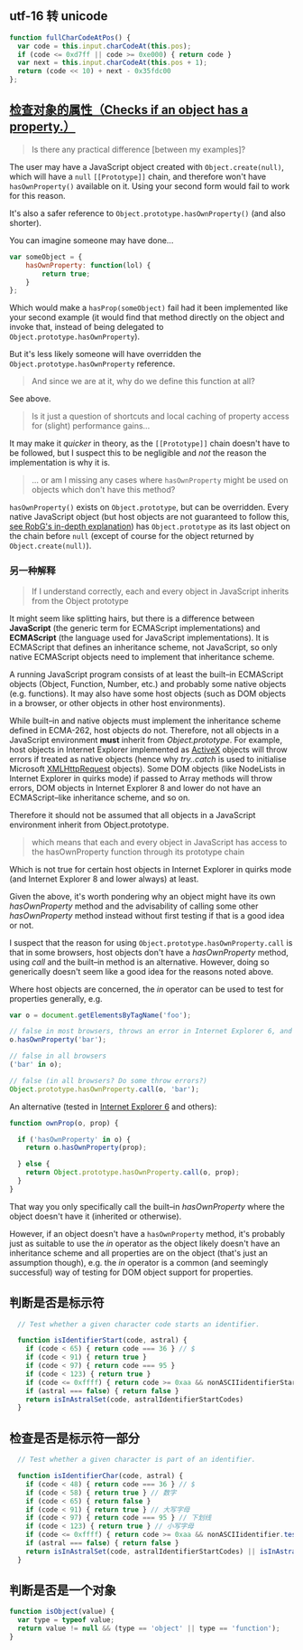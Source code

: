 ## utf-16 转 unicode

```js
function fullCharCodeAtPos() {
  var code = this.input.charCodeAt(this.pos);
  if (code <= 0xd7ff || code >= 0xe000) { return code }
  var next = this.input.charCodeAt(this.pos + 1);
  return (code << 10) + next - 0x35fdc00
};
```

## [检查对象的属性（Checks if an object has a property.）](https://stackoverflow.com/questions/12017693/why-use-object-prototype-hasownproperty-callmyobj-prop-instead-of-myobj-hasow)

> Is there any practical difference [between my examples]?

The user may have a JavaScript object created with `Object.create(null)`, which will have a `null` `[[Prototype]]` chain, and therefore won't have `hasOwnProperty()` available on it. Using your second form would fail to work for this reason.

It's also a safer reference to `Object.prototype.hasOwnProperty()` (and also shorter).

You can imagine someone may have done...

```js
var someObject = {
    hasOwnProperty: function(lol) {
        return true;
    }
};
```

Which would make a `hasProp(someObject)` fail had it been implemented like your second example (it would find that method directly on the object and invoke that, instead of being delegated to `Object.prototype.hasOwnProperty`).

But it's less likely someone will have overridden the `Object.prototype.hasOwnProperty` reference.

> And since we are at it, why do we define this function at all?

See above.

> Is it just a question of shortcuts and local caching of property access for (slight) performance gains...

It may make it *quicker* in theory, as the `[[Prototype]]` chain doesn't have to be followed, but I suspect this to be negligible and *not* the reason the implementation is why it is.

> ... or am I missing any cases where `hasOwnProperty` might be used on objects which don't have this method?

`hasOwnProperty()` exists on `Object.prototype`, but can be overridden. Every native JavaScript object (but host objects are not guaranteed to follow this, [see RobG's in-depth explanation](https://stackoverflow.com/a/12018960/31671)) has `Object.prototype` as its last object on the chain before `null` (except of course for the object returned by `Object.create(null)`).

### 另一种解释

> If I understand correctly, each and every object in JavaScript inherits from the Object prototype

It might seem like splitting hairs, but there is a difference between **JavaScript** (the generic term for ECMAScript implementations) and **ECMAScript** (the language used for JavaScript implementations). It is ECMAScript that defines an inheritance scheme, not JavaScript, so only native ECMAScript objects need to implement that inheritance scheme.

A running JavaScript program consists of at least the built–in ECMAScript objects (Object, Function, Number, etc.) and probably some native objects (e.g. functions). It may also have some host objects (such as DOM objects in a browser, or other objects in other host environments).

While built–in and native objects must implement the inheritance scheme defined in ECMA-262, host objects do not. Therefore, not all objects in a JavaScript environment **must** inherit from *Object.prototype*. For example, host objects in Internet Explorer implemented as [ActiveX](https://en.wikipedia.org/wiki/ActiveX) objects will throw errors if treated as native objects (hence why *try..catch* is used to initialise Microsoft [XMLHttpRequest](https://en.wikipedia.org/wiki/XMLHttpRequest) objects). Some DOM objects (like NodeLists in Internet Explorer in quirks mode) if passed to Array methods will throw errors, DOM objects in Internet Explorer 8 and lower do not have an ECMAScript–like inheritance scheme, and so on.

Therefore it should not be assumed that all objects in a JavaScript environment inherit from Object.prototype.

> which means that each and every object in JavaScript has access to the hasOwnProperty function through its prototype chain

Which is not true for certain host objects in Internet Explorer in quirks mode (and Internet Explorer 8 and lower always) at least.

Given the above, it's worth pondering why an object might have its own *hasOwnProperty* method and the advisability of calling some other *hasOwnProperty* method instead without first testing if that is a good idea or not.

I suspect that the reason for using `Object.prototype.hasOwnProperty.call` is that in some browsers, host objects don't have a *hasOwnProperty* method, using *call* and the built–in method is an alternative. However, doing so generically doesn't seem like a good idea for the reasons noted above.

Where host objects are concerned, the *in* operator can be used to test for properties generally, e.g.

```js
var o = document.getElementsByTagName('foo');

// false in most browsers, throws an error in Internet Explorer 6, and probably 7 and 8
o.hasOwnProperty('bar');

// false in all browsers
('bar' in o);

// false (in all browsers? Do some throw errors?)
Object.prototype.hasOwnProperty.call(o, 'bar');
```

An alternative (tested in [Internet Explorer 6](https://en.wikipedia.org/wiki/Internet_Explorer_6) and others):

```js
function ownProp(o, prop) {

  if ('hasOwnProperty' in o) {
    return o.hasOwnProperty(prop);

  } else {
    return Object.prototype.hasOwnProperty.call(o, prop);
  }
}
```

That way you only specifically call the built–in *hasOwnProperty* where the object doesn't have it (inherited or otherwise).

However, if an object doesn't have a `hasOwnProperty` method, it's probably just as suitable to use the *in* operator as the object likely doesn't have an inheritance scheme and all properties are on the object (that's just an assumption though), e.g. the *in* operator is a common (and seemingly successful) way of testing for DOM object support for properties.

## 判断是否是标示符

```js
  // Test whether a given character code starts an identifier.

  function isIdentifierStart(code, astral) {
    if (code < 65) { return code === 36 } // $
    if (code < 91) { return true }
    if (code < 97) { return code === 95 }
    if (code < 123) { return true }
    if (code <= 0xffff) { return code >= 0xaa && nonASCIIidentifierStart.test(String.fromCharCode(code)) }
    if (astral === false) { return false }
    return isInAstralSet(code, astralIdentifierStartCodes)
  }
```

## 检查是否是标示符一部分

```js
  // Test whether a given character is part of an identifier.

  function isIdentifierChar(code, astral) {
    if (code < 48) { return code === 36 } // $
    if (code < 58) { return true } // 数字
    if (code < 65) { return false }
    if (code < 91) { return true } // 大写字母
    if (code < 97) { return code === 95 } // 下划线
    if (code < 123) { return true } // 小写字母
    if (code <= 0xffff) { return code >= 0xaa && nonASCIIidentifier.test(String.fromCharCode(code)) }
    if (astral === false) { return false }
    return isInAstralSet(code, astralIdentifierStartCodes) || isInAstralSet(code, astralIdentifierCodes)
  }
```

## 判断是否是一个对象

```js
function isObject(value) {
  var type = typeof value;
  return value != null && (type == 'object' || type == 'function');
}
```
